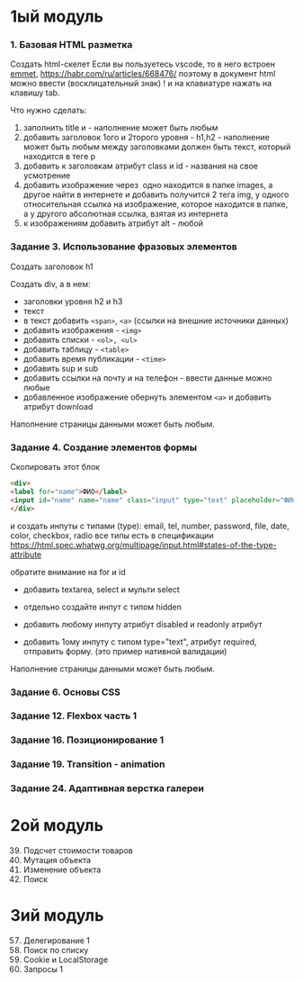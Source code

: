 # 1ый модуль
### 1. Базовая HTML разметка
  Создать html-скелет
   Если вы пользуетесь vscode, то в него встроен [emmet](https://emmet.io/), https://habr.com/ru/articles/668476/ поэтому в документ html можно ввести (восклицательный знак) ! и на клавиатуре нажать на клавишу tab.

   Что нужно сделать:
  1. заполнить title и <meta name="description" content=""> - наполнение может быть любым
  2. добавить заголовок 1ого и 2торого уровня - h1,h2 - наполнение может быть любым
  между заголовками должен быть текст, который находится в теге p
  3. добавить к заголовкам атрибут class и id - названия на свое усмотрение
  4. добавить изображение через <img>
  одно находится в папке images, а другое найти в интернете и добавить
  получится 2 тега img, у одного относительная ссылка на изображение, которое находится в папке,
  а у другого абсолютная ссылка, взятая из интернета
  5. к изображениям добавить атрибут alt - любой
### Задание 3. Использование фразовых элементов
Cоздать заголовок h1

Cоздать div, а в нем:
- заголовки уровня h2 и h3
- текст
- в текст добавить `<span>`, `<a>` (ссылки на внешние источники данных)
- добавить изображения - `<img>`
- добавить списки - `<ol>, <ul>`
- добавить таблицу - `<table>`
- добавить время публикации - `<time>`
- добавить sup и sub
- добавить ссылки на почту и на телефон - ввести данные можно любые
- добавленное изображение обернуть элементом `<a>` и добавить атрибут download

Наполнение страницы данными может быть любым.
### Задание 4. Создание элементов формы
Cкопировать этот блок
```html
<div>
<label for="name">ФИО</label>
<input id="name" name="name" class="input" type="text" placeholder="ФИО">
</div>
```
и создать инпуты с типами (type):
email, tel, number, password, file, date, color, checkbox, radio
все типы есть в спецификации
https://html.spec.whatwg.org/multipage/input.html#states-of-the-type-attribute

обратите внимание на for и id

- добавить textarea, select и мульти select

- отдельно создайте инпут с типом hidden

- добавить любому инпуту атрибут disabled и readonly атрибут

- добавить 1ому инпуту с типом type="text", атрибут required, отправить форму. (это пример нативной валидации)

Наполнение страницы данными может быть любым.
### Задание 6. Основы CSS
### Задание 12. Flexbox часть 1
### Задание 16. Позиционирование 1
### Задание 19. Transition - animation
### Задание 24. Адаптивная верстка галереи

# 2ой модуль
39. Подсчет стоимости товаров
42. Мутация объекта
43. Изменение объекта
46. Поиск

# 3ий модуль
57. Делегирование 1
59. Поиск по списку
62. Cookie и LocalStorage
63. Запросы 1
